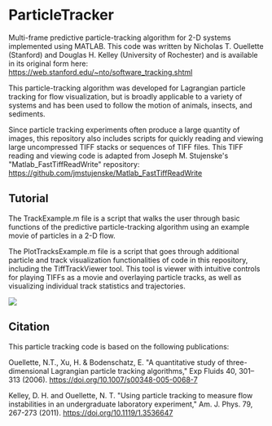 # ParticleTracker
Multi-frame predictive particle-tracking algorithm for 2-D systems implemented using MATLAB. This code was written by Nicholas T. Ouellette (Stanford) and Douglas H. Kelley (University of Rochester) and is available in its original form here: https://web.stanford.edu/~nto/software_tracking.shtml

This particle-tracking algorithm was developed for Lagrangian particle tracking for flow visualization, but is broadly applicable to a variety of systems and has been used to follow the motion of animals, insects, and sediments. 

Since particle tracking experiments often produce a large quantity of images, this repository also includes scripts for quickly reading and viewing large uncompressed TIFF stacks or sequences of TIFF files. This TIFF reading and viewing code is adapted from Joseph M. Stujenske's "Matlab_FastTiffReadWrite" repository: https://github.com/jmstujenske/Matlab_FastTiffReadWrite

## Tutorial
The TrackExample.m file is a script that walks the user through basic functions of the predictive particle-tracking algorithm using an example movie of particles in a 2-D flow. 

The PlotTracksExample.m file is a script that goes through additional particle and track visualization functionalities of code in this repository, including the TiffTrackViewer tool. This tool is viewer with intuitive controls for playing TIFFs as a movie and overlaying particle tracks, as well as visualizing individual track statistics and trajectories.

![](particle_track_mov.gif)

## Citation
This particle tracking code is based on the following publications: 

Ouellette, N.T., Xu, H. & Bodenschatz, E. "A quantitative study of three-dimensional Lagrangian particle tracking algorithms," Exp Fluids 40, 301–313 (2006). https://doi.org/10.1007/s00348-005-0068-7

Kelley, D. H. and Ouellette, N. T. "Using particle tracking to measure flow instabilities in an undergraduate laboratory experiment," Am. J. Phys. 79, 267-273 (2011). https://doi.org/10.1119/1.3536647
